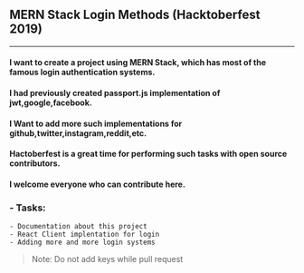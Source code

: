 ##  MERN Stack Login Methods (Hacktoberfest 2019)
---------------
#### I want to create a project using MERN Stack, which has most of the famous login authentication systems.
#### I had previously created passport.js implementation of jwt,google,facebook.
#### I Want to add more such implementations for github,twitter,instagram,reddit,etc.

#### Hactoberfest is a great time for performing such tasks with open source contributors.
#### I welcome everyone who can contribute here.
### - Tasks:
    - Documentation about this project
    - React Client implentation for login 
    - Adding more and more login systems

> Note: Do not add keys while pull request
